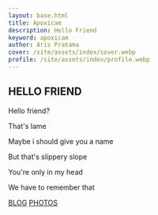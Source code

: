 ```yaml
---
layout: base.html
title: Apoxicam
description: Hello Friend
keyword: apoxicam
author: Aris Pratama
cover: /site/assets/index/cover.webp
profile: /site/assets/index/profile.webp
---
```


## HELLO FRIEND
Hello friend?

That's lame

Maybe i should give you a name

But that's slippery slope

You're only in my head

We have to remember that

[BLOG](/blog)
[PHOTOS](/photos)